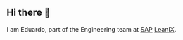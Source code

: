 ## Hi there 👋

I am Eduardo, part of the Engineering team at [SAP](http://github.com/sap) [LeanIX](https://github.com/leanix).

<!--
**haesbaerteduardo/haesbaerteduardo** is a ✨ _special_ ✨ repository because its `README.md` (this file) appears on your GitHub profile.

Here are some ideas to get you started:

- 🔭 I’m currently working on ...
- 🌱 I’m currently learning ...
- 👯 I’m looking to collaborate on ...
- 🤔 I’m looking for help with ...
- 💬 Ask me about ...
- 📫 How to reach me: ...
- 😄 Pronouns: ...
- ⚡ Fun fact: ...
-->
